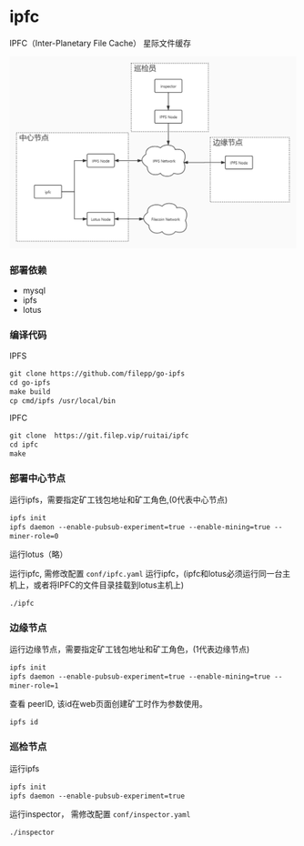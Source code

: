 # ipfc

IPFC（Inter-Planetary File Cache） 星际文件缓存

![](docs/image/topology.jpg)

### 部署依赖
- mysql
- ipfs
- lotus

### 编译代码
IPFS
```
git clone https://github.com/filepp/go-ipfs
cd go-ipfs
make build
cp cmd/ipfs /usr/local/bin
```
IPFC
```
git clone  https://git.filep.vip/ruitai/ipfc
cd ipfc
make
```

### 部署中心节点
运行ipfs，需要指定矿工钱包地址和矿工角色,(0代表中心节点)
```
ipfs init
ipfs daemon --enable-pubsub-experiment=true --enable-mining=true --miner-role=0
```
运行lotus（略）

运行ipfc, 需修改配置 `conf/ipfc.yaml`
运行ipfc，(ipfc和lotus必须运行同一台主机上，或者将IPFC的文件目录挂载到lotus主机上)
```
./ipfc
```

### 边缘节点
运行边缘节点，需要指定矿工钱包地址和矿工角色，(1代表边缘节点)
```
ipfs init
ipfs daemon --enable-pubsub-experiment=true --enable-mining=true --miner-role=1
```
查看 peerID, 该id在web页面创建矿工时作为参数使用。
```
ipfs id
```

### 巡检节点
运行ipfs
```
ipfs init
ipfs daemon --enable-pubsub-experiment=true
```

运行inspector， 需修改配置 `conf/inspector.yaml`
```
./inspector
```

